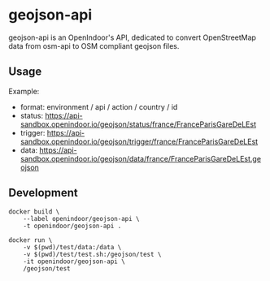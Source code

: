 # geojson-api

geojson-api is an OpenIndoor's API, dedicated to convert OpenStreetMap data from osm-api to OSM compliant geojson files.

## Usage

Example:

* format: environment / api / action / country / id
* status: https://api-sandbox.openindoor.io/geojson/status/france/FranceParisGareDeLEst
* trigger: https://api-sandbox.openindoor.io/geojson/trigger/france/FranceParisGareDeLEst
* data: https://api-sandbox.openindoor.io/geojson/data/france/FranceParisGareDeLEst.geojson

## Development

```
docker build \
    --label openindoor/geojson-api \
    -t openindoor/geojson-api .

docker run \
    -v $(pwd)/test/data:/data \
    -v $(pwd)/test/test.sh:/geojson/test \
    -it openindoor/geojson-api \
    /geojson/test
```
